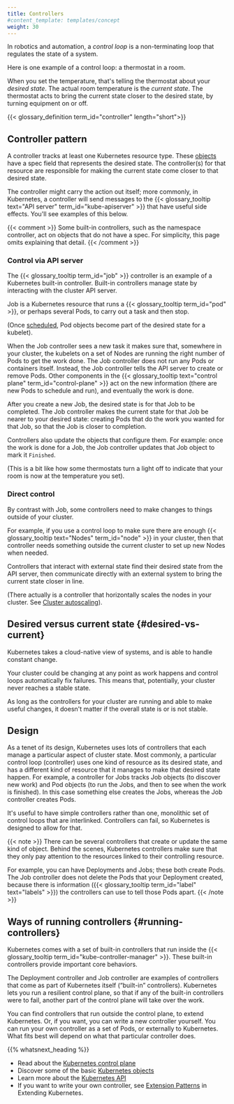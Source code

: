 ```yaml
---
title: Controllers
#content_template: templates/concept
weight: 30
---
```


<!-- overview -->

In robotics and automation, a _control loop_ is
a non-terminating loop that regulates the state of a system.

Here is one example of a control loop: a thermostat in a room.

When you set the temperature, that's telling the thermostat
about your *desired state*. The actual room temperature is the
*current state*. The thermostat acts to bring the current state
closer to the desired state, by turning equipment on or off.

{{< glossary_definition term_id="controller" length="short">}}

<!-- body -->

## Controller pattern

A controller tracks at least one Kubernetes resource type.
These [objects](/docs/concepts/overview/working-with-objects/kubernetes-objects/#kubernetes-objects)
have a spec field that represents the desired state. The
controller(s) for that resource are responsible for making the current
state come closer to that desired state.

The controller might carry the action out itself; more commonly, in Kubernetes,
a controller will send messages to the
{{< glossary_tooltip text="API server" term_id="kube-apiserver" >}} that have
useful side effects. You'll see examples of this below.

{{< comment >}}
Some built-in controllers, such as the namespace controller, act on objects
that do not have a spec. For simplicity, this page omits explaining that
detail.
{{< /comment >}}

### Control via API server

The {{< glossary_tooltip term_id="job" >}} controller is an example of a
Kubernetes built-in controller. Built-in controllers manage state by
interacting with the cluster API server.

Job is a Kubernetes resource that runs a
{{< glossary_tooltip term_id="pod" >}}, or perhaps several Pods, to carry out
a task and then stop.

(Once [scheduled](/docs/concepts/scheduling-eviction/), Pod objects become part of the
desired state for a kubelet).

When the Job controller sees a new task it makes sure that, somewhere
in your cluster, the kubelets on a set of Nodes are running the right
number of Pods to get the work done.
The Job controller does not run any Pods or containers
itself. Instead, the Job controller tells the API server to create or remove
Pods.
Other components in the
{{< glossary_tooltip text="control plane" term_id="control-plane" >}}
act on the new information (there are new Pods to schedule and run),
and eventually the work is done.

After you create a new Job, the desired state is for that Job to be completed.
The Job controller makes the current state for that Job be nearer to your
desired state: creating Pods that do the work you wanted for that Job, so that
the Job is closer to completion.

Controllers also update the objects that configure them.
For example: once the work is done for a Job, the Job controller
updates that Job object to mark it `Finished`.

(This is a bit like how some thermostats turn a light off to
indicate that your room is now at the temperature you set).

### Direct control

By contrast with Job, some controllers need to make changes to
things outside of your cluster.

For example, if you use a control loop to make sure there
are enough {{< glossary_tooltip text="Nodes" term_id="node" >}}
in your cluster, then that controller needs something outside the
current cluster to set up new Nodes when needed.

Controllers that interact with external state find their desired state from
the API server, then communicate directly with an external system to bring
the current state closer in line.

(There actually is a controller that horizontally scales the
nodes in your cluster. See
[Cluster autoscaling](/docs/tasks/administer-cluster/cluster-management/#cluster-autoscaling)).

## Desired versus current state {#desired-vs-current}

Kubernetes takes a cloud-native view of systems, and is able to handle
constant change.

Your cluster could be changing at any point as work happens and
control loops automatically fix failures. This means that,
potentially, your cluster never reaches a stable state.

As long as the controllers for your cluster are running and able to make
useful changes, it doesn't matter if the overall state is or is not stable.

## Design

As a tenet of its design, Kubernetes uses lots of controllers that each manage
a particular aspect of cluster state. Most commonly, a particular control loop
(controller) uses one kind of resource as its desired state, and has a different
kind of resource that it manages to make that desired state happen. For example, 
a controller for Jobs tracks Job objects (to discover new work) and Pod objects
(to run the Jobs, and then to see when the work is finished). In this case 
something else creates the Jobs, whereas the Job controller creates Pods.

It's useful to have simple controllers rather than one, monolithic set of control
loops that are interlinked. Controllers can fail, so Kubernetes is designed to
allow for that.

{{< note >}}
There can be several controllers that create or update the same kind of object.
Behind the scenes, Kubernetes controllers make sure that they only pay attention
to the resources linked to their controlling resource.

For example, you can have Deployments and Jobs; these both create Pods.
The Job controller does not delete the Pods that your Deployment created,
because there is information ({{< glossary_tooltip term_id="label" text="labels" >}})
the controllers can use to tell those Pods apart.
{{< /note >}}

## Ways of running controllers {#running-controllers}

Kubernetes comes with a set of built-in controllers that run inside
the {{< glossary_tooltip term_id="kube-controller-manager" >}}. These
built-in controllers provide important core behaviors.

The Deployment controller and Job controller are examples of controllers that
come as part of Kubernetes itself (“built-in” controllers).
Kubernetes lets you run a resilient control plane, so that if any of the built-in
controllers were to fail, another part of the control plane will take over the work.

You can find controllers that run outside the control plane, to extend Kubernetes.
Or, if you want, you can write a new controller yourself.
You can run your own controller as a set of Pods,
or externally to Kubernetes. What fits best will depend on what that particular
controller does.

{{% whatsnext_heading %}}

* Read about the [Kubernetes control plane](/docs/concepts/#kubernetes-control-plane)
* Discover some of the basic [Kubernetes objects](/docs/concepts/#kubernetes-objects)
* Learn more about the [Kubernetes API](/docs/concepts/overview/kubernetes-api/)
* If you want to write your own controller, see [Extension Patterns](/docs/concepts/extend-kubernetes/extend-cluster/#extension-patterns) in Extending Kubernetes.
